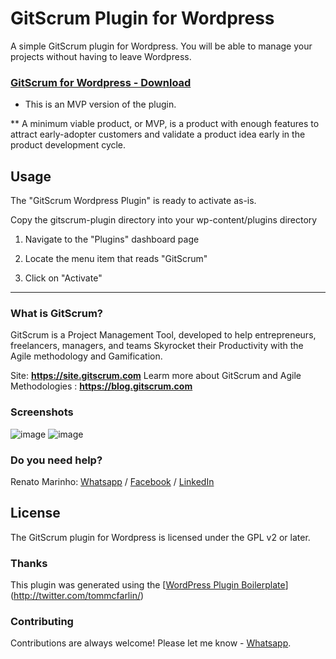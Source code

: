 # GitScrum Plugin for Wordpress

A simple GitScrum plugin for Wordpress. You will be able to manage your projects without having to leave Wordpress.

### [GitScrum for Wordpress - Download](https://site.gitscrum.com/download/gitscrum.zip)

* This is an MVP version of the plugin.

** A minimum viable product, or MVP, is a product with enough features to attract early-adopter customers and validate a product idea early in the product development cycle.

## Usage
The "GitScrum Wordpress Plugin" is ready to activate as-is.

Copy the gitscrum-plugin directory into your wp-content/plugins directory

1. Navigate to the "Plugins" dashboard page

2. Locate the menu item that reads "GitScrum"

3. Click on "Activate"

<hr>

### What is GitScrum?
GitScrum is a Project Management Tool, developed to help entrepreneurs, freelancers, managers, and teams Skyrocket their Productivity with the Agile methodology and Gamification.

Site: <b>https://site.gitscrum.com</b>
Learm more about GitScrum and Agile Methodologies : <b>https://blog.gitscrum.com</b>


### Screenshots
![image](https://site.gitscrum.com/images/interface/wordpress-plugin-01.png)
![image](https://site.gitscrum.com/images/interface/wordpress-plugin.png)


### Do you need help?

Renato Marinho: [Whatsapp](https://wa.me/+351936794786) / [Facebook](https://www.facebook.com/renato.marinho) / [LinkedIn](https://pt.linkedin.com/in/renatomarinho13)


## License

The GitScrum plugin for Wordpress is licensed under the GPL v2 or later.

### Thanks

This plugin was generated using the [[WordPress Plugin Boilerplate](https://github.com/DevinVinson/WordPress-Plugin-Boilerplate)](http://twitter.com/tommcfarlin/)


### Contributing
Contributions are always welcome! Please let me know - [Whatsapp](https://wa.me/+351936794786).

